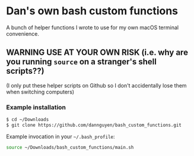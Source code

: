 # Dan's own bash custom functions

A bunch of helper functions I wrote to use for my own macOS terminal convenience. 

## WARNING USE AT YOUR OWN RISK (i.e. why are you running `source` on a stranger's shell scripts??)

(I only put these helper scripts on Github so I don't accidentally lose them when switching computers)


### Example installation

```sh
$ cd ~/Downloads
$ git clone https://github.com/dannguyen/bash_custom_functions.git
```

Example invocation in your `~/.bash_profile`:

```sh
source ~/Downloads/bash_custom_functions/main.sh
```

